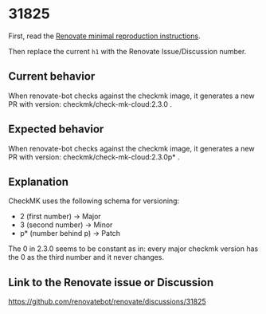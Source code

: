 # 31825

First, read the [Renovate minimal reproduction instructions](https://github.com/renovatebot/renovate/blob/main/docs/development/minimal-reproductions.md).

Then replace the current `h1` with the Renovate Issue/Discussion number.

## Current behavior

When renovate-bot checks against the checkmk image, it generates a new PR with version: checkmk/check-mk-cloud:2.3.0 .

## Expected behavior

When renovate-bot checks against the checkmk image, it generates a new PR with version: checkmk/check-mk-cloud:2.3.0p* .

## Explanation

CheckMK uses the following schema for versioning:
- 2 (first number) -> Major
- 3 (second number) -> Minor
- p* (number behind p) -> Patch

The 0 in 2.3.0 seems to be constant as in: every major checkmk version has the 0 as the third number and it never changes.

## Link to the Renovate issue or Discussion

https://github.com/renovatebot/renovate/discussions/31825
